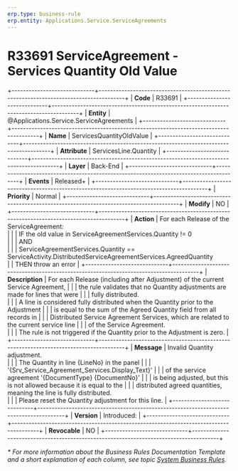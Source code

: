 ```yaml
---
erp.type: business-rule
erp.entity: Applications.Service.ServiceAgreements
---
```


# R33691 ServiceAgreement - Services Quantity Old Value
+-----------------------------+---------------------------------------------------------------------------------------+
| **Code**                    | R33691                                                                                |
+-----------------------------+---------------------------------------------------------------------------------------+
| **Entity**                  | @Applications.Service.ServiceAgreements                                               |
+-----------------------------+---------------------------------------------------------------------------------------+
| **Name**                    | ServicesQuantityOldValue                                                              |
+-----------------------------+---------------------------------------------------------------------------------------+
| **Attribute**               | ServicesLine.Quantity                                                                 |
+-----------------------------+---------------------------------------------------------------------------------------+
| **Layer**                   | Back-End                                                                              |
+-----------------------------+---------------------------------------------------------------------------------------+
| **Events**                  | Released+                                                                             |
+-----------------------------+---------------------------------------------------------------------------------------+
| **Priority**                | Normal                                                                                |
+-----------------------------+---------------------------------------------------------------------------------------+
| **Modify**                  | NO                                                                                    |
+-----------------------------+---------------------------------------------------------------------------------------+
| **Action**                  | For each Release of the ServiceAgreement: <br/>                                       |
|                             | IF the old value in ServiceAgreementServices.Quantity != 0 <br/>                      |
|                             | AND <br/>                                                                             |
|                             | ServiceAgreementServices.Quantity == ServiceActivity.DistributedServiceAgreementServices.AgreedQuantity <br/>
|                             | THEN throw an error                                                                   |
+-----------------------------+---------------------------------------------------------------------------------------+
| **Description**             | For each Release (including after Adjustment) of the current Service Agreement,       | 
|                             | the rule validates that no Quantity adjustments are made for lines that were          |
|                             | fully distributed. <br/>                                                              |
|                             | A line is considered fully distributed when the Quantity prior to the Adjustment      |
|                             | is equal to the sum of the Agreed Quantity field from all records in                  |
|                             | Distributed Service Agreement Services, which are related to the current service line |
|                             | of the Service Agreement. <br/>                                                       |
|                             | The rule is not triggered if the Quantity prior to the Adjustment is zero.            |
+-----------------------------+---------------------------------------------------------------------------------------+
| **Message**                 | Invalid Quantity аdjustment. <br/>                                                    |
|                             | Тhe Quantity in line {LineNo} in the panel                                            |
|                             | '{Srv_Service_Agreement_Services.Display_Text}'                                       |
|                             | of the service agreement '{DocumentType} {DocumentNo}'                                |
|                             | is being adjusted, but this is not allowed because it is equal to the                 | 
|                             | distributed agreed quantities, meaning the line is fully distributed.<br/>            |
|                             | Please reset the Quantity adjustment for this line.                                   |
+-----------------------------+---------------------------------------------------------------------------------------+
| **Version**                 | Introduced:                                                                   |
+-----------------------------+---------------------------------------------------------------------------------------+
| **Revocable**               | NO                                                                                    |
+-----------------------------+---------------------------------------------------------------------------------------+

*\* For more information about the Business Rules Documentation Template and a short explanation of each column, see
topic [System Business Rules](../templates/template-description-system-business-rules.md).*

